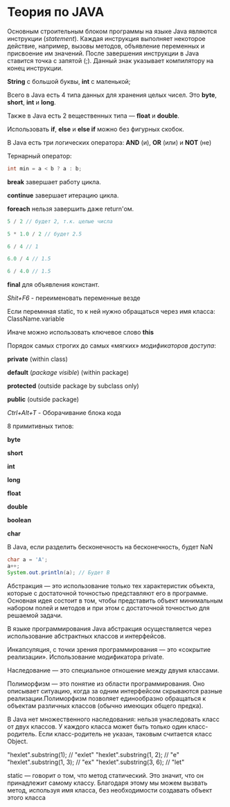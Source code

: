 # Теория по JAVA





Основным строительным блоком программы на языке Java являются инструкции (_statement_). Каждая инструкция выполняет некоторое действие, например, вызовы методов, объявление переменных и присвоение им значений. После завершения инструкции в Java ставится точка с запятой (;). Данный знак указывает компилятору на конец инструкции.

**String** с большой буквы, **int** с маленькой;

Всего в Java есть 4 типа данных для хранения целых чисел. Это **byte**, **short**, **int** и **long**.

Также в Java есть 2 вещественных типа — **float** и **double**.

Использовать **if**, **else** и **else if** можно без фигурных скобок.

В Java есть три логических оператора: **AND** (и), **OR** (или) и **NOT** (не)

Тернарный оператор:

```java
int min = a < b ? a : b;
```

**break** завершает работу цикла.

**continue** завершает итерацию цикла.

**foreach** нельзя завершить даже return'ом.
```java
5 / 2 // будет 2, т.к. целые числа
```
```java
5 * 1.0 / 2 // будет 2.5
```
```java
6 / 4 // 1
```
```java
6.0 / 4 // 1.5
```
```java
6 / 4.0 // 1.5
```

**final** для объявления констант.

_Shit+F6_ - переименовать переменные везде

Если перемнная static, то к ней нужно обращаться через имя класса: ClassName.variable

Иначе можно использовать ключевое слово **this**

Порядок самых строгих до самых «мягких» _модификаторов доступа_:

**private** (within class)

**default** (_package visible_) (within package)

**protected** (outside package by subclass only)

**public** (outside package)

_Ctrl+Alt+T_ - Оборачивание блока кода

8 примитивных типов:

**byte**

**short**

**int**

**long**

**float**

**double**

**boolean**

**char**

В Java, если разделить бесконечность на бесконечность, будет NaN



```java
char a = 'A';
a++;
System.out.println(a); // Будет B
```

Абстракция — это использование только тех характеристик объекта, которые с достаточной точностью представляют его в программе. Основная идея состоит в том, чтобы представить объект минимальным набором полей и методов и при этом с достаточной точностью для решаемой задачи.

В языке программирования Java абстракция осуществляется через использование абстрактных классов и интерфейсов.

Инкапсуляция, с точки зрения программирования — это «сокрытие реализации». Использование модификатора private.

Наследование — это специальное отношение между двумя классами. 

Полиморфизм — это понятие из области программирования. Оно описывает ситуацию, когда за одним интерфейсом скрываются разные реализации.Полиморфизм позволяет единообразно обращаться к объектам различных классов (обычно имеющих общего предка).

В Java нет множественного наследования: нельзя унаследовать класс от двух классов. У каждого класса может быть только один класс-родитель. Если класс-родитель не указан, таковым считается класс Object.


"hexlet".substring(1);    // "exlet"
"hexlet".substring(1, 2); // "e"
"hexlet".substring(1, 3); // "ex"
"hexlet".substring(3, 6); // "let"

static — говорит о том, что метод статический. Это значит, что он принадлежит самому классу. Благодаря этому мы можем вызвать метод, используя имя класса, без необходимости создавать объект этого класса